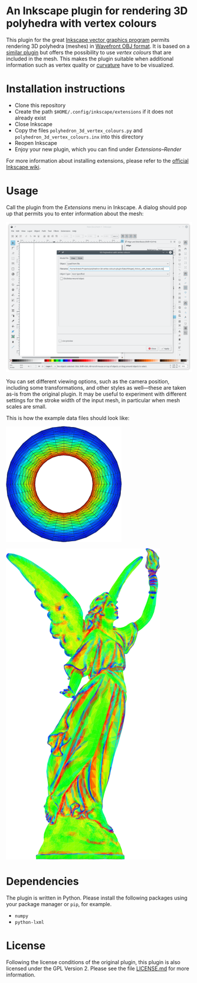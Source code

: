 # An Inkscape plugin for rendering 3D polyhedra with vertex colours

This plugin for the great [Inkscape vector graphics
program](https://inkscape.org) permits rendering 3D
polyhedra&nbsp;(meshes) in [Wavefront OBJ
format](https://en.wikipedia.org/wiki/Wavefront_.obj_file). It is based
on a [similar
plugin](https://gitlab.com/inkscape/inkscape/blob/master/share/extensions/polyhedron_3d.py)
but offers the possibility to use *vertex colours* that are included in
the mesh. This makes the plugin suitable when additional information
such as vertex quality or
[curvature](https://en.wikipedia.org/wiki/Curvature) have to be
visualized.

# Installation instructions

* Clone this repository
* Create the path `$HOME/.config/inkscape/extensions` if it does not
  already exist
* Close Inkscape
* Copy the files `polyhedron_3d_vertex_colours.py` and `polyhedron_3d_vertex_colours.inx` into this directory
* Reopen Inkscape
* Enjoy your new plugin, which you can find under *Extensions&ndash;Render*

For more information about installing extensions, please refer to the
[official Inkscape wiki](https://inkscape.org/en/gallery/%3Dextension).

# Usage

Call the plugin from the *Extensions* menu in Inkscape. A dialog should
pop up that permits you to enter information about the mesh:

![Main dialog window of the plugin](/Screenshots/Dialog.png?raw=true "Main dialog window of the plugin")

You can set different viewing options, such as the camera position,
including some transformations, and other styles as well&mdash;these are
taken as-is from the original plugin. It may be useful to experiment
with different settings for the stroke width of the input mesh, in
particular when mesh scales are small.

This is how the example data files should look like:

![A torus](/Screenshots/Torus.png?raw=true "A torus")

![Winged Victory](/Screenshots/Winged_Victory.png?raw=true "Winged Victory")

# Dependencies

The plugin is written in Python. Please install the following packages
using your package manager or `pip`, for example.

- `numpy`
- `python-lxml`

# License

Following the license conditions of the original plugin, this plugin
is also licensed under the GPL Version 2. Please see the file
[LICENSE.md](LICENSE.md) for more information.
